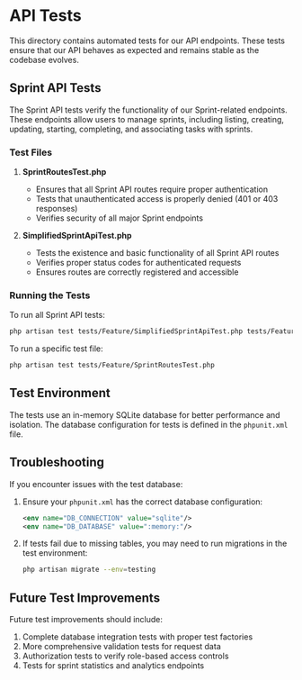 # API Tests

This directory contains automated tests for our API endpoints. These tests ensure that our API behaves as expected and remains stable as the codebase evolves.

## Sprint API Tests

The Sprint API tests verify the functionality of our Sprint-related endpoints. These endpoints allow users to manage sprints, including listing, creating, updating, starting, completing, and associating tasks with sprints.

### Test Files

1. **SprintRoutesTest.php**
   - Ensures that all Sprint API routes require proper authentication
   - Tests that unauthenticated access is properly denied (401 or 403 responses)
   - Verifies security of all major Sprint endpoints

2. **SimplifiedSprintApiTest.php**
   - Tests the existence and basic functionality of all Sprint API routes
   - Verifies proper status codes for authenticated requests
   - Ensures routes are correctly registered and accessible

### Running the Tests

To run all Sprint API tests:

```bash
php artisan test tests/Feature/SimplifiedSprintApiTest.php tests/Feature/SprintRoutesTest.php
```

To run a specific test file:

```bash
php artisan test tests/Feature/SprintRoutesTest.php
```

## Test Environment

The tests use an in-memory SQLite database for better performance and isolation. The database configuration for tests is defined in the `phpunit.xml` file.

## Troubleshooting

If you encounter issues with the test database:
1. Ensure your `phpunit.xml` has the correct database configuration:
   ```xml
   <env name="DB_CONNECTION" value="sqlite"/>
   <env name="DB_DATABASE" value=":memory:"/>
   ```

2. If tests fail due to missing tables, you may need to run migrations in the test environment:
   ```bash
   php artisan migrate --env=testing
   ```

## Future Test Improvements

Future test improvements should include:
1. Complete database integration tests with proper test factories
2. More comprehensive validation tests for request data
3. Authorization tests to verify role-based access controls
4. Tests for sprint statistics and analytics endpoints